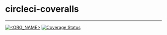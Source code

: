 # circleci-coveralls
---
[![<ORG_NAME>](https://circleci.com/gh/niyongaboaristide17/circleci-coveralls.svg?style=svg)](https://circleci.com/gh/niyongaboaristide17/circleci-coveralls) [![Coverage Status](https://coveralls.io/repos/github/niyongaboaristide17/circleci-coveralls/badge.svg?branch=main)](https://coveralls.io/github/niyongaboaristide17/circleci-coveralls?branch=main)